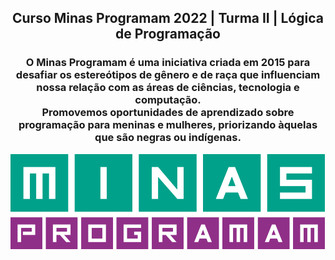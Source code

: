 <h2 align="center"> Curso Minas Programam 2022 | Turma II | Lógica de Programação</h1>
<h3 align="center">
    O Minas Programam é uma iniciativa criada em 2015 para desafiar os
    estereótipos de gênero e de raça que influenciam nossa relação com as áreas
    de ciências, tecnologia e computação.
    <br>
    Promovemos oportunidades de aprendizado sobre programação para meninas e
    mulheres, priorizando àquelas que são negras ou indígenas.
 </h3>
 <img src="https://github.com/flaviarafaelle/minas-programam/blob/flavinha/minasprogramam_logo-1000.png?raw=true" alt="minas logo"/>
